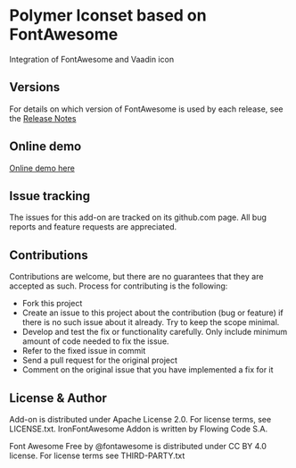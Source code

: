 # Polymer Iconset based on FontAwesome

Integration of FontAwesome and Vaadin icon

## Versions

For details on which version of FontAwesome is used by each release, see the [Release Notes](https://github.com/FlowingCode/FontAwesomeIronIconset/releases)

## Online demo

[Online demo here](http://addonsv14.flowingcode.com/font-awesome-iron-iconset)

## Issue tracking

The issues for this add-on are tracked on its github.com page. All bug reports and feature requests are appreciated. 

## Contributions

Contributions are welcome, but there are no guarantees that they are accepted as such. Process for contributing is the following:

- Fork this project
- Create an issue to this project about the contribution (bug or feature) if there is no such issue about it already. Try to keep the scope minimal.
- Develop and test the fix or functionality carefully. Only include minimum amount of code needed to fix the issue.
- Refer to the fixed issue in commit
- Send a pull request for the original project
- Comment on the original issue that you have implemented a fix for it

## License & Author

Add-on is distributed under Apache License 2.0. For license terms, see LICENSE.txt.
IronFontAwesome Addon is written by Flowing Code S.A.

Font Awesome Free by @fontawesome is distributed under CC BY 4.0 license. For license terms see THIRD-PARTY.txt

